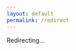```yaml
---
layout: default
permalink: /redirect
---
```

<script>

const url = '{{ "list.json" | relative_url }}';

let req = new XMLHttpRequest();
req.open('GET', url, true);
req.responseType = 'json';

req.onload = function() {
  function fail(reason) {
    console.error('failure', reason);
    document.getElementById('message').innerHTML = 'There was a problem finding the next page. Redirecting to first page in the webring.';
  }

  if(req.status != 200) {
    fail('status');
    return;
  }

  if(!req.response) {
    fail('response');
    return;
  }

  const sites = req.response.sites;

  const queryString = window.location.search;
  const urlParams = new URLSearchParams(queryString);

  let current;
  for(let i = 0; i < sites.length; i++) {
    let from = urlParams.get('from');
    if(from && from.substr(0, sites[i].url.length) === sites[i].url) {
      current = i;
      break;
    }
  }

  if(typeof current === 'undefined') {
    fail('not-in-list');
    current = -1;
    // return;
  }


  // We show the previous blog if they ask for it, otherwise assume we want the next one.
  let next = sites[((current + 1) % sites.length)];
  if(urlParams.get('dir') === 'prev') {
    next = sites[((current + sites.length - 1) % sites.length)];
  }

  if(next.url) {
    window.location.replace(next.url);
  }

}

req.send();

</script>

<p id="message">Redirecting...</p>